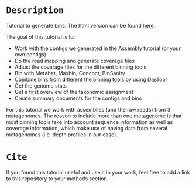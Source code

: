 # `Description` 

Tutorial to generate bins. The html version can be found [here](https://ndombrowski.github.io/Binning_tutorial//index.html).

The goal of this tutorial is to: 

- Work with the contigs we generated in the Assembly tutorial (or your own contigs)
- Do the read mapping and generate coverage files
- Adjust the coverage files for the different binning tools
- Bin with Metabat, Maxbin, Concoct, BinSanity
- Combine bins from different the binning tools by using DasTool
- Get the genome stats
- Get a first overview of the taxonomic assignment
- Create summary documents for the contigs and bins

For this tutorial we work with assemblies (and the raw reads) from 3 metagenomes. The reason to include more than one metagenome is that most binning tools take into account sequence information as well as coverage information, which make use of having data from several metagenomes (i.e. depth profiles in our case).

# `Cite`

If you found this tutorial useful and use it in your work, feel free to add a link to this repository to your methods section.

